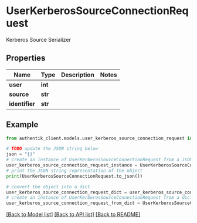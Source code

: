 # UserKerberosSourceConnectionRequest

Kerberos Source Serializer

## Properties

Name | Type | Description | Notes
------------ | ------------- | ------------- | -------------
**user** | **int** |  | 
**source** | **str** |  | 
**identifier** | **str** |  | 

## Example

```python
from authentik_client.models.user_kerberos_source_connection_request import UserKerberosSourceConnectionRequest

# TODO update the JSON string below
json = "{}"
# create an instance of UserKerberosSourceConnectionRequest from a JSON string
user_kerberos_source_connection_request_instance = UserKerberosSourceConnectionRequest.from_json(json)
# print the JSON string representation of the object
print(UserKerberosSourceConnectionRequest.to_json())

# convert the object into a dict
user_kerberos_source_connection_request_dict = user_kerberos_source_connection_request_instance.to_dict()
# create an instance of UserKerberosSourceConnectionRequest from a dict
user_kerberos_source_connection_request_from_dict = UserKerberosSourceConnectionRequest.from_dict(user_kerberos_source_connection_request_dict)
```
[[Back to Model list]](../README.md#documentation-for-models) [[Back to API list]](../README.md#documentation-for-api-endpoints) [[Back to README]](../README.md)


